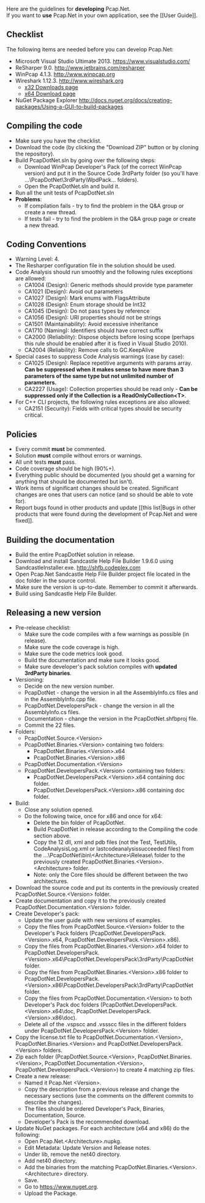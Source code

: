 Here are the guidelines for **developing** Pcap.Net.  
If you want to **use** Pcap.Net in your own application, see the [[User Guide]].

## Checklist
The following items are needed before you can develop Pcap.Net:
* Microsoft Visual Studio Ultimate 2013. <https://www.visualstudio.com/>
* ReSharper 9.0. <http://www.jetbrains.com/resharper>
* WinPcap 4.1.3. <http://www.winpcap.org>
* Wireshark 1.12.3. <http://www.wireshark.org>
  * [x32 Downloads page](http://www.wireshark.org/download/win32/all-versions/)
  * [x64 Download page](http://www.wireshark.org/download/win64/all-versions/)
* NuGet Package Explorer <http://docs.nuget.org/docs/creating-packages/Using-a-GUI-to-build-packages>

## Compiling the code
* Make sure you have the checklist.
* Download the code (by clicking the "Download ZIP" button or by cloning the repository).
* Build PcapDotNet.sln by going over the following steps:
  * Download WinPcap Developer's Pack (of the correct WinPcap version) and put it in the Source Code 3rdParty folder (so you'll have ...\PcapDotNet\3rdParty\WpdPack\... folders).
  * Open the PcapDotNet.sln and build it.
* Run all the unit tests of PcapDotNet.sln
* **Problems**:
  * If compilation fails - try to find the problem in the Q&A group or create a new thread.
  * If tests fail - try to find the problem in the Q&A group  page or create a new thread.

## Coding Conventions
* Warning Level: 4.
* The Resharper configuration file in the solution should be used.
* Code Analysis should run smoothly and the following rules exceptions are allowed:
  * CA1004 (Design): Generic methods should provide type parameter
  * CA1021 (Design): Avoid out parameters
  * CA1027 (Design): Mark enums with FlagsAttribute
  * CA1028 (Design): Enum storage should be Int32
  * CA1045 (Design): Do not pass types by reference
  * CA1056 (Design): URI properties should not be strings
  * CA1501 (Maintainability): Avoid excessive inheritance
  * CA1710 (Naming): Identifiers should have correct suffix
  * CA2000 (Reliability): Dispose objects before losing scope (perhaps this rule should be enabled after it is fixed in Visual Studio 2010).
  * CA2004 (Reliability): Remove calls to GC.KeepAlive
* Special cases to suppress Code Analysis warnings (case by case):
  * CA1025 (Design): Replace repetitive arguments with params array. **Can be suppressed when it makes sense to have more than 3 parameters of the same type but not unlimited number of parameters.**
  * CA2227 (Usage): Collection properties should be read only - **Can be suppressed only if the Collection is a ReadOnlyCollection&lt;T>**.
* For C++ CLI projects, the following rules exceptions are also allowed:
  * CA2151 (Security): Fields with critical types should be security critical.

## Policies
* Every commit **must** be commented.
* Solution **must** compile without errors or warnings.
* All unit tests **must** pass.
* Code coverage should be high (90%+).
* Everything public should be documented (you should get a warning for anything that should be documented but isn't).
* Work items of significant changes should be created. Significant changes are ones that users can notice (and so should be able to vote for).
* Report bugs found in other products and update [[this list|Bugs in other products that were found during the development of Pcap.Net and were fixed]].

## Building the documentation
* Build the entire PcapDotNet solution in release.
* Download and install Sandcastle Help File Builder 1.9.6.0 using SandcastleInstaller.exe. <http://shfb.codeplex.com>
* Open Pcap.Net Sandcastle Help File Builder project file located in the doc folder in the source control.
* Make sure the version is up-to-date. Remember to commit it afterwards.
* Build using Sandcastle Help File Builder.

## Releasing a new version
* Pre-release checklist:
  * Make sure the code compiles with a few warnings as possible (in release).
  * Make sure the code coverage is high.
  * Make sure the code metrics look good.
  * Build the documentation and make sure it looks good.
  * Make sure developer's pack solution compiles with **updated 3rdParty binaries**.
* Versioning:
  * Decide on the new version number.
  * PcapDotNet - change the version in all the AssemblyInfo.cs files and in the AssemblyInfo.cpp file.
  * PcapDotNet.DevelopersPack - change the version in all the AssemblyInfo.cs files.
  * Documentation - change the version in the PcapDotNet.shfbproj file.
  * Commit the 22 files.
* Folders:
  * PcapDotNet.Source.&lt;Version>
  * PcapDotNet.Binaries.&lt;Version> containing two folders:
    * PcapDotNet.Binaries.&lt;Version>.x64
    * PcapDotNet.Binaries.&lt;Version>.x86
  * PcapDotNet.Documentation.&lt;Version>
  * PcapDotNet.DevelopersPack.&lt;Version> containing two folders:
    * PcapDotNet.DevelopersPack.&lt;Version>.x64 containing doc folder.
    * PcapDotNet.DevelopersPack.&lt;Version>.x86 containing doc folder.
* Build:
  * Close any solution opened.
  * Do the following twice, once for x86 and once for x64:
    * Delete the bin folder of PcapDotNet.
    * Build PcapDotNet in release according to the Compiling the code section above.
    * Copy the 12 dll, xml and pdb files (not the Test, TestUtils, CodeAnalysisLog.xml or lastcodeanalysissucceeded files) from the ...\PcapDotNet\bin\\&lt;Architecture>\Release\ folder to the previously created PcapDotNet.Binaries.&lt;Version>.&lt;Architecture> folder.
    * Note: only the Core files should be different between the two architectures.
* Download the source code and put its contents in the previously created PcapDotNet.Source.&lt;Version> folder.
* Create documentation and copy it to the previously created PcapDotNet.Documentation.&lt;Version> folder.
* Create Developer's pack:
  * Update the user guide with new versions of examples.
  * Copy the files from PcapDotNet.Source.&lt;Version> folder to the Developer's Pack folders (PcapDotNet.DevelopersPack.&lt;Version>.x64, PcapDotNet.DevelopersPack.&lt;Version>.x86).
  * Copy the files from PcapDotNet.Binaries.&lt;Version>.x64 folder to PcapDotNet.DevelopersPack.&lt;Version>.x64\PcapDotNet.DevelopersPack\3rdParty\PcapDotNet folder.
  * Copy the files from PcapDotNet.Binaries.&lt;Version>.x86 folder to PcapDotNet.DevelopersPack.&lt;Version>.x86\PcapDotNet.DevelopersPack\3rdParty\PcapDotNet folder.
  * Copy the files from PcapDotNet.Documentation.&lt;Version> to both Developer's Pack doc folders (PcapDotNet.DevelopersPack.&lt;Version>.x64\doc, PcapDotNet.DevelopersPack.&lt;Version>.x86\doc).
  * Delete all of the .vspscc and .vssscc files in the different folders under PcapDotNet.DevelopersPack.&lt;Version> folder.
* Copy the license.txt file to PcapDotNet.Documentation.&lt;Version>, PcapDotNet.Binaries.&lt;Version> and PcapDotNet.DevelopersPack.&lt;Version> folders.
* Zip each folder (PcapDotNet.Source.&lt;Version>, PcapDotNet.Binaries.&lt;Version>, PcapDotNet.Documentation.&lt;Version>, PcapDotNet.DevelopersPack.&lt;Version>) to create 4 matching zip files.
* Create a new release:
  * Named it Pcap.Net &lt;Version>.
  * Copy the description from a previous release and change the necessary sections (use the comments on the different commits to describe the changes).
  * The files should be ordered Developer's Pack, Binaries, Documentation, Source.
  * Developer's Pack is the recommended download.
* Update NuGet packages. For each architecture (x64 and x86) do the following:
  * Open Pcap.Net.&lt;Architecture>.nupkg.
  * Edit Metadata: Update Version and Release notes.
  * Under lib, remove the net40 directory.
  * Add net40 directory.
  * Add the binaries from the matching PcapDotNet.Binaries.&lt;Version>.&lt;Architecture> directory.
  * Save.
  * Go to https://www.nuget.org.
  * Upload the Package.